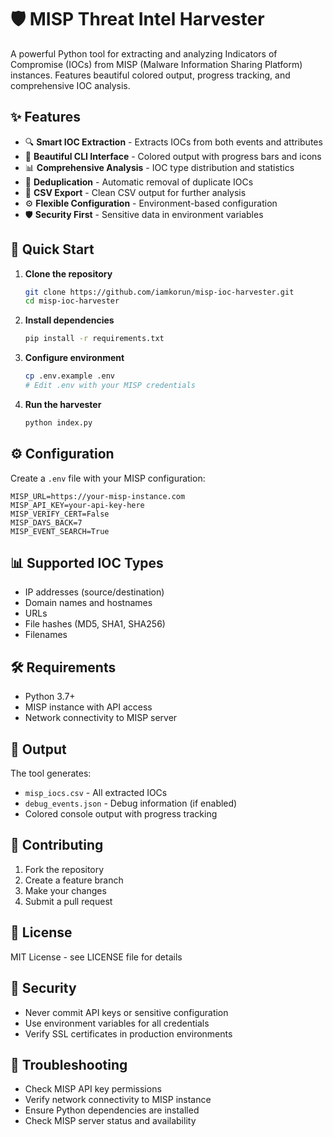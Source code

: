 # 🛡️ MISP Threat Intel Harvester

A powerful Python tool for extracting and analyzing Indicators of Compromise (IOCs) from MISP (Malware Information Sharing Platform) instances. Features beautiful colored output, progress tracking, and comprehensive IOC analysis.

## ✨ Features

- 🔍 **Smart IOC Extraction** - Extracts IOCs from both events and attributes
- 🎨 **Beautiful CLI Interface** - Colored output with progress bars and icons
- 📊 **Comprehensive Analysis** - IOC type distribution and statistics
- 🔄 **Deduplication** - Automatic removal of duplicate IOCs
- 💾 **CSV Export** - Clean CSV output for further analysis
- ⚙️ **Flexible Configuration** - Environment-based configuration
- 🛡️ **Security First** - Sensitive data in environment variables

## 🚀 Quick Start

1. **Clone the repository**
   ```bash
   git clone https://github.com/iamkorun/misp-ioc-harvester.git
   cd misp-ioc-harvester
   ```

2. **Install dependencies**
   ```bash
   pip install -r requirements.txt
   ```

3. **Configure environment**
   ```bash
   cp .env.example .env
   # Edit .env with your MISP credentials
   ```

4. **Run the harvester**
   ```bash
   python index.py
   ```

## ⚙️ Configuration

Create a `.env` file with your MISP configuration:

```env
MISP_URL=https://your-misp-instance.com
MISP_API_KEY=your-api-key-here
MISP_VERIFY_CERT=False
MISP_DAYS_BACK=7
MISP_EVENT_SEARCH=True
```

## 📊 Supported IOC Types

- IP addresses (source/destination)
- Domain names and hostnames
- URLs
- File hashes (MD5, SHA1, SHA256)
- Filenames

## 🛠️ Requirements

- Python 3.7+
- MISP instance with API access
- Network connectivity to MISP server

## 📄 Output

The tool generates:
- `misp_iocs.csv` - All extracted IOCs
- `debug_events.json` - Debug information (if enabled)
- Colored console output with progress tracking

## 🤝 Contributing

1. Fork the repository
2. Create a feature branch
3. Make your changes
4. Submit a pull request

## 📝 License

MIT License - see LICENSE file for details

## 🔐 Security

- Never commit API keys or sensitive configuration
- Use environment variables for all credentials
- Verify SSL certificates in production environments

## 🐛 Troubleshooting

- Check MISP API key permissions
- Verify network connectivity to MISP instance
- Ensure Python dependencies are installed
- Check MISP server status and availability

